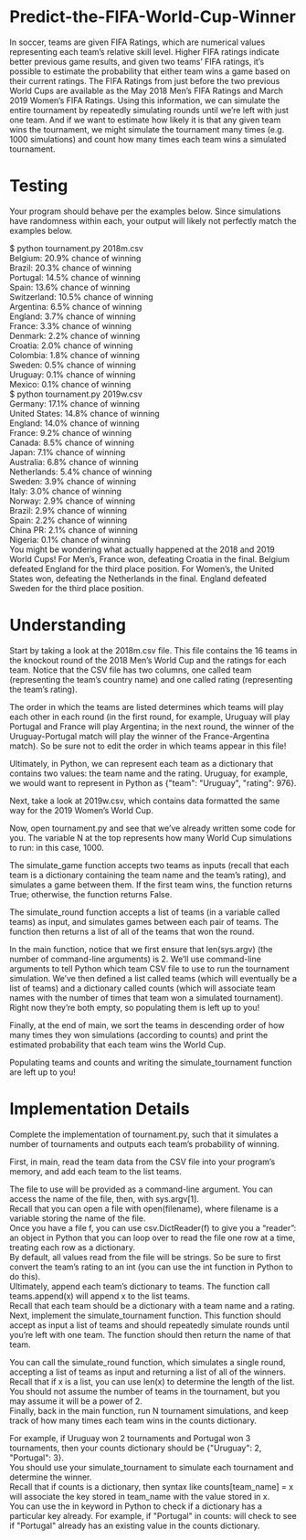 # Predict-the-FIFA-World-Cup-Winner
In soccer, teams are given FIFA Ratings, which are numerical values representing each team’s relative skill level. Higher FIFA ratings indicate better previous game results, and given two teams’ FIFA ratings, it’s possible to estimate the probability that either team wins a game based on their current ratings. The FIFA Ratings from just before the two previous World Cups are available as the May 2018 Men’s FIFA Ratings and March 2019 Women’s FIFA Ratings.  Using this information, we can simulate the entire tournament by repeatedly simulating rounds until we’re left with just one team. And if we want to estimate how likely it is that any given team wins the tournament, we might simulate the tournament many times (e.g. 1000 simulations) and count how many times each team wins a simulated tournament.</br>


# Testing
Your program should behave per the examples below. Since simulations have randomness within each, your output will likely not perfectly match the examples below.</br>

$ python tournament.py 2018m.csv</br>
Belgium: 20.9% chance of winning</br>
Brazil: 20.3% chance of winning</br>
Portugal: 14.5% chance of winning</br>
Spain: 13.6% chance of winning</br>
Switzerland: 10.5% chance of winning</br>
Argentina: 6.5% chance of winning</br>
England: 3.7% chance of winning</br>
France: 3.3% chance of winning</br>
Denmark: 2.2% chance of winning</br>
Croatia: 2.0% chance of winning</br>
Colombia: 1.8% chance of winning</br>
Sweden: 0.5% chance of winning</br>
Uruguay: 0.1% chance of winning</br>
Mexico: 0.1% chance of winning</br>
$ python tournament.py 2019w.csv</br>
Germany: 17.1% chance of winning</br>
United States: 14.8% chance of winning</br>
England: 14.0% chance of winning</br>
France: 9.2% chance of winning</br>
Canada: 8.5% chance of winning</br>
Japan: 7.1% chance of winning</br>
Australia: 6.8% chance of winning</br>
Netherlands: 5.4% chance of winning</br>
Sweden: 3.9% chance of winning</br>
Italy: 3.0% chance of winning</br>
Norway: 2.9% chance of winning</br>
Brazil: 2.9% chance of winning</br>
Spain: 2.2% chance of winning</br>
China PR: 2.1% chance of winning</br>
Nigeria: 0.1% chance of winning</br>
You might be wondering what actually happened at the 2018 and 2019 World Cups! For Men’s, France won, defeating Croatia in the final. Belgium defeated England for the third place position. For Women’s, the United States won, defeating the Netherlands in the final. England defeated Sweden for the third place position.</br>



# Understanding
Start by taking a look at the 2018m.csv file. This file contains the 16 teams in the knockout round of the 2018 Men’s World Cup and the ratings for each team. Notice that the CSV file has two columns, one called team (representing the team’s country name) and one called rating (representing the team’s rating).</br>

The order in which the teams are listed determines which teams will play each other in each round (in the first round, for example, Uruguay will play Portugal and France will play Argentina; in the next round, the winner of the Uruguay-Portugal match will play the winner of the France-Argentina match). So be sure not to edit the order in which teams appear in this file!</br>

Ultimately, in Python, we can represent each team as a dictionary that contains two values: the team name and the rating. Uruguay, for example, we would want to represent in Python as {"team": "Uruguay", "rating": 976}.</br>

Next, take a look at 2019w.csv, which contains data formatted the same way for the 2019 Women’s World Cup.</br>

Now, open tournament.py and see that we’ve already written some code for you. The variable N at the top represents how many World Cup simulations to run: in this case, 1000.</br>

The simulate_game function accepts two teams as inputs (recall that each team is a dictionary containing the team name and the team’s rating), and simulates a game between them. If the first team wins, the function returns True; otherwise, the function returns False.</br>

The simulate_round function accepts a list of teams (in a variable called teams) as input, and simulates games between each pair of teams. The function then returns a list of all of the teams that won the round.</br>

In the main function, notice that we first ensure that len(sys.argv) (the number of command-line arguments) is 2. We’ll use command-line arguments to tell Python which team CSV file to use to run the tournament simulation. We’ve then defined a list called teams (which will eventually be a list of teams) and a dictionary called counts (which will associate team names with the number of times that team won a simulated tournament). Right now they’re both empty, so populating them is left up to you!</br>

Finally, at the end of main, we sort the teams in descending order of how many times they won simulations (according to counts) and print the estimated probability that each team wins the World Cup.</br>

Populating teams and counts and writing the simulate_tournament function are left up to you!</br>

# Implementation Details
Complete the implementation of tournament.py, such that it simulates a number of tournaments and outputs each team’s probability of winning.</br>

First, in main, read the team data from the CSV file into your program’s memory, and add each team to the list teams.</br>

The file to use will be provided as a command-line argument. You can access the name of the file, then, with sys.argv[1].</br>
Recall that you can open a file with open(filename), where filename is a variable storing the name of the file.</br>
Once you have a file f, you can use csv.DictReader(f) to give you a “reader”: an object in Python that you can loop over to read the file one row at a time, treating each row as a dictionary.</br>
By default, all values read from the file will be strings. So be sure to first convert the team’s rating to an int (you can use the int function in Python to do this).</br>
Ultimately, append each team’s dictionary to teams. The function call teams.append(x) will append x to the list teams.</br>
Recall that each team should be a dictionary with a team name and a rating.</br>
Next, implement the simulate_tournament function. This function should accept as input a list of teams and should repeatedly simulate rounds until you’re left with one team. The function should then return the name of that team.</br>

You can call the simulate_round function, which simulates a single round, accepting a list of teams as input and returning a list of all of the winners.
Recall that if x is a list, you can use len(x) to determine the length of the list.</br>
You should not assume the number of teams in the tournament, but you may assume it will be a power of 2.</br>
Finally, back in the main function, run N tournament simulations, and keep track of how many times each team wins in the counts dictionary.</br>

For example, if Uruguay won 2 tournaments and Portugal won 3 tournaments, then your counts dictionary should be {"Uruguay": 2, "Portugal": 3}.</br>
You should use your simulate_tournament to simulate each tournament and determine the winner.</br>
Recall that if counts is a dictionary, then syntax like counts[team_name] = x will associate the key stored in team_name with the value stored in x.</br>
You can use the in keyword in Python to check if a dictionary has a particular key already. For example, if "Portugal" in counts: will check to see if "Portugal" already has an existing value in the counts dictionary.</br>
